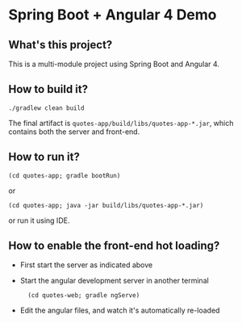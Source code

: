 # Spring Boot + Angular 4 Demo

## What's this project?

This is a multi-module project using Spring Boot and Angular 4.

## How to build it?

    ./gradlew clean build

The final artifact is `quotes-app/build/libs/quotes-app-*.jar`, which contains both the server and front-end.

## How to run it?

    (cd quotes-app; gradle bootRun)

or

    (cd quotes-app; java -jar build/libs/quotes-app-*.jar)

or run it using IDE.

## How to enable the front-end hot loading?

* First start the server as indicated above

* Start the angular development server in another terminal

        (cd quotes-web; gradle ngServe)

* Edit the angular files, and watch it's automatically re-loaded
